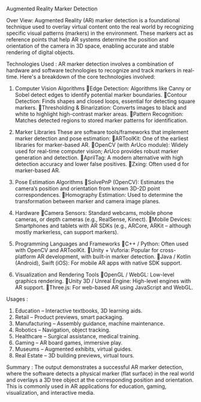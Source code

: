 Augmented Reality Marker Detection


Over View:
           Augmented Reality (AR) marker detection is a foundational technique used to overlay virtual content onto the real world by recognizing specific visual patterns (markers) in the environment. These markers act as reference points that help AR systems determine the position and orientation of the camera in 3D space, enabling accurate and stable rendering of digital objects.

Technologies Used :
            AR marker detection involves a combination of hardware and software technologies to recognize and track markers in real-time. Here's a breakdown of the core technologies involved:

1. Computer Vision Algorithms
Edge Detection: Algorithms like Canny or Sobel detect edges to identify potential marker boundaries.
Contour Detection: Finds shapes and closed loops, essential for detecting square markers.
Thresholding & Binarization: Converts images to black and white to highlight high-contrast marker areas.
Pattern Recognition: Matches detected regions to stored marker patterns for identification.

2. Marker Libraries
                 These are software tools/frameworks that implement marker detection and pose estimation:
ARToolKit: One of the earliest libraries for marker-based AR.
OpenCV (with ArUco module): Widely used for real-time computer vision; ArUco provides robust marker generation and detection.
AprilTag: A modern alternative with high detection accuracy and lower false positives.
Zxing: Often used d for marker-based AR.

3. Pose Estimation Algorithms
SolvePnP (OpenCV): Estimates the camera’s position and orientation from known 3D-2D point correspondences.
Homography Estimation: Used to determine the transformation between marker and camera image planes.

4. Hardware
Camera Sensors: Standard webcams, mobile phone cameras, or depth cameras (e.g., RealSense, Kinect).
Mobile Devices: Smartphones and tablets with AR SDKs (e.g., ARCore, ARKit – although mostly markerless, can support markers).

5. Programming Languages and Frameworks
C++ / Python: Often used with OpenCV and ARToolKit.
Unity + Vuforia: Popular for cross-platform AR development, with built-in marker detection.
Java / Kotlin (Android), Swift (iOS): For mobile AR apps with native SDK support.

6. Visualization and Rendering Tools
OpenGL / WebGL: Low-level graphics rendering.
Unity 3D / Unreal Engine: High-level engines with AR support.
Three.js: For web-based AR using JavaScript and WebGL.


Usages :

1.  Education – Interactive textbooks, 3D learning aids.
2. Retail – Product previews, smart packaging.
3. Manufacturing – Assembly guidance, machine maintenance.
4. Robotics – Navigation, object tracking.
5. Healthcare – Surgical assistance, medical training.
6. Gaming – AR board games, immersive play.
7. Museums – Augmented exhibits, virtual guides.
8. Real Estate – 3D building previews, virtual tours.


Summary :
           The output demonstrates a successful AR marker detection, where the software detects a physical marker (flat surface) in the real world and overlays a 3D tree object at the corresponding position and orientation. This is commonly used in AR applications for education, gaming, visualization, and interactive media.
